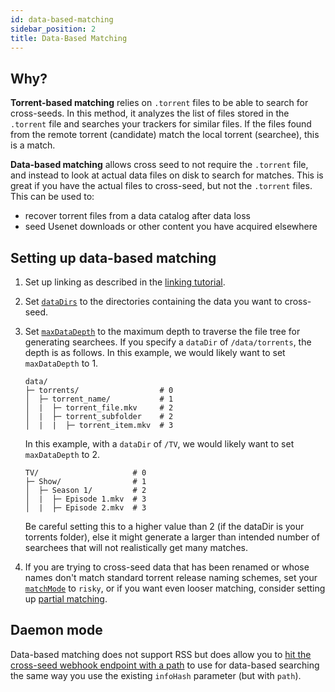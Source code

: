 ```yaml
---
id: data-based-matching
sidebar_position: 2
title: Data-Based Matching
---
```


## Why?

**Torrent-based matching** relies on `.torrent` files to be able to search for
cross-seeds. In this method, it analyzes the list of files stored in the
`.torrent` file and searches your trackers for similar files. If the files found
from the remote torrent (candidate) match the local torrent (searchee), this is
a match.

**Data-based matching** allows cross seed to not require the `.torrent` file,
and instead to look at actual data files on disk to search for matches. This is
great if you have the actual files to cross-seed, but not the `.torrent` files.
This can be used to:

-   recover torrent files from a data catalog after data loss
-   seed Usenet downloads or other content you have acquired elsewhere

## Setting up data-based matching

1.  Set up linking as described in the
    [linking tutorial](../tutorials/linking.md).

2.  Set [`dataDirs`](../basics/options.md#datadirs) to the directories
    containing the data you want to cross-seed.

3.  Set [`maxDataDepth`](../basics/options.md#maxdatadepth) to the maximum depth
    to traverse the file tree for generating searchees. If you specify a
    `dataDir` of `/data/torrents`, the depth is as follows. In this example, we
    would likely want to set `maxDataDepth` to 1.

    ```
    data/
    ├─ torrents/                  # 0
    │  ├─ torrent_name/           # 1
    │  |  ├─ torrent_file.mkv     # 2
    │  |  ├─ torrent_subfolder    # 2
    │  |  |  ├─ torrent_item.mkv  # 3
    ```

    In this example, with a `dataDir` of `/TV`, we would likely want to set
    `maxDataDepth` to 2.

    ```
    TV/                     # 0
    ├─ Show/                # 1
    │  ├─ Season 1/         # 2
    │  |  ├─ Episode 1.mkv  # 3
    │  |  ├─ Episode 2.mkv  # 3
    ```

    Be careful setting this to a higher value than 2 (if the dataDir is your
    torrents folder), else it might generate a larger than intended number of
    searchees that will not realistically get many matches.

4.  If you are trying to cross-seed data that has been renamed or whose names
    don't match standard torrent release naming schemes, set your
    [`matchMode`](../basics/options.md#matchmode) to `risky`, or if you want
    even looser matching, consider setting up
    [partial matching](../tutorials/partial-matching.md).

## Daemon mode

Data-based matching does not support RSS but does allow you to
[hit the cross-seed webhook endpoint with a path](../reference/api.md#post-apiwebhook)
to use for data-based searching the same way you use the existing `infoHash`
parameter (but with `path`).
